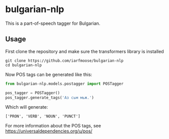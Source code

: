 # bulgarian-nlp

This is a part-of-speech tagger for Bulgarian. 

## Usage

First clone the repository and make sure the transformers library is installed
```
git clone https://github.com/iarfmoose/bulgarian-nlp
cd bulgarian-nlp
```

Now POS tags can be generated like this:
```python
from bulgarian-nlp.models.postagger import POSTagger

pos_tagger = POSTagger()
pos_tagger.generate_tags('Аз сьм мьж.')
```
Which will generate:
```
['PRON', 'VERB', 'NOUN', 'PUNCT']
```
For more information about the POS tags, see https://universaldependencies.org/u/pos/
